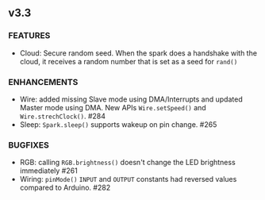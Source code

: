 ## v3.3

### FEATURES

 - Cloud: Secure random seed. When the spark does a handshake with the cloud, it receives a random number that is set as a seed for `rand()`  

### ENHANCEMENTS

 - Wire: added missing Slave mode using DMA/Interrupts and updated Master mode using DMA. New APIs `Wire.setSpeed()` and `Wire.strechClock()`. #284
 - Sleep: `Spark.sleep()` supports wakeup on pin change. #265
 
### BUGFIXES

 - RGB: calling `RGB.brightness()` doesn't change the LED brightness immediately #261
 - Wiring: `pinMode()` `INPUT` and `OUTPUT` constants had reversed values compared to Arduino. #282
 
